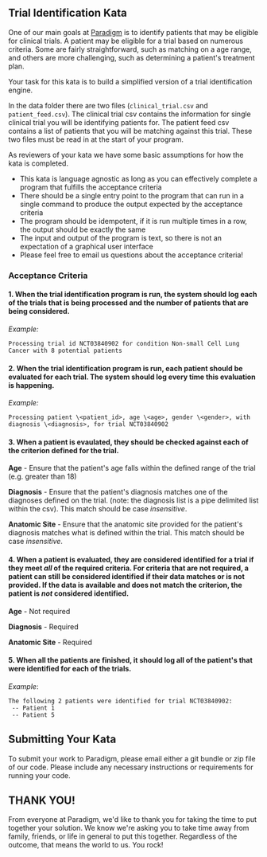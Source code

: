 ## Trial Identification Kata

One of our main goals at [Paradigm](https://paradigm.inc) is to identify patients that may be eligible for clinical trials. A patient may be eligible for a trial based on numerous criteria. Some are fairly straightforward, such as matching on a age range, and others are more challenging, such as determining a patient's treatment plan.

Your task for this kata is to build a simplified version of a trial identification engine.

In the data folder there are two files (`clinical_trial.csv` and `patient_feed.csv`). The clinical trial csv contains the information for single clinical trial you will be identifying patients for. The patient feed csv contains a list of patients that you will be matching against this trial. These two files must be read in at the start of your program.

As reviewers of your kata we have some basic assumptions for how the kata is completed. 

- This kata is language agnostic as long as you can effectively complete a program that fulfills the acceptance criteria
- There should be a single entry point to the program that can run in a single command to produce the output expected by the acceptance criteria
- The program should be idempotent, if it is run multiple times in a row, the output should be exactly the same
- The input and output of the program is text, so there is not an expectation of a graphical user interface
- Please feel free to email us questions about the acceptance criteria!

### Acceptance Criteria

#### 1. When the trial identification program is run, the system should log each of the trials that is being processed and the number of patients that are being considered.

_Example:_

```
Processing trial id NCT03840902 for condition Non-small Cell Lung Cancer with 8 potential patients
```

#### 2. When the trial identification program is run, each patient should be evaluated for each trial. The system should log every time this evaluation is happening.

_Example:_
```
Processing patient \<patient_id>, age \<age>, gender \<gender>, with diagnosis \<diagnosis>, for trial NCT03840902
```

#### 3. When a patient is evaulated, they should be checked against each of the criterion defined for the trial.

**Age** - Ensure that the patient's age falls within the defined range of the trial (e.g. greater than 18)

**Diagnosis** - Ensure that the patient's diagnosis matches one of the diagnoses defined on the trial. (note: the diagnosis list is a pipe delimited list within the csv). This match should be case _insensitive_.

**Anatomic Site** - Ensure that the anatomic site provided for the patient's diagnosis matches what is defined within the trial. This match should be case _insensitive_.

#### 4. When a patient is evaluated, they are considered identified for a trial if they meet _all_ of the required criteria. For criteria that are not required, a patient can still be considered identified if their data matches or is not provided. If the data is available and does not match the criterion, the patient is _not_ considered identified.

**Age** - Not required

**Diagnosis** - Required

**Anatomic Site** - Required

#### 5. When all the patients are finished, it should log all of the patient's that were identified for each of the trials.

_Example_:
```
The following 2 patients were identified for trial NCT03840902:
 -- Patient 1
 -- Patient 5
```

## Submitting Your Kata
To submit your work to Paradigm, please email either a git bundle or zip file
of our code. Please include any necessary instructions or requirements for running your code.

## THANK YOU!
From everyone at Paradigm, we'd like to thank you for taking the time to put together your solution. We know we're
asking you to take time away from family, friends, or life in general to put this together. Regardless of the
outcome, that means the world to us. You rock!



